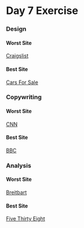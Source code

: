 <h1> Day 7 Exercise</h1>

<h3><strong>Design</strong></h3>

  <h4>Worst Site</h4>

<a href="http://www.craigslist.com"> Craigslist</a>

<h4> Best Site</h4>

<a href="http://www.carsforsale.com"> Cars For Sale</a>




<h3><strong>Copywriting</strong></h3>

<h4>Worst Site</h4>

<a href="http://www.cnn.com"> CNN</a>

<h4> Best Site</h4>

<a href="http://www.bbc.com"> BBC</a>


<h3><strong>Analysis</strong></h3>

<h4>Worst Site </h4>

<a href="http://www.breitbart.com">Breitbart</a>

<h4>Best Site</h4>

<a href="http://www.fivethirtyeight.com"> Five Thirty Eight</a>
